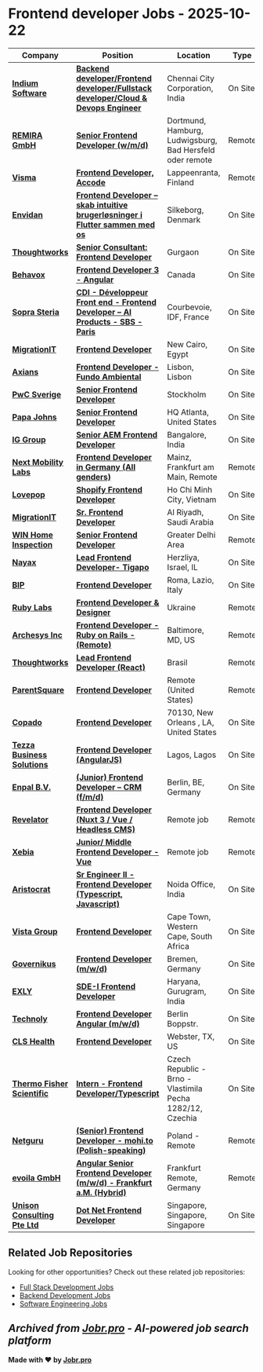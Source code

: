 # Frontend developer Jobs - 2025-10-22

| Company | Position | Location | Type | Date |
| ------- | -------- | -------- | ---- | ------ |
| **[Indium Software](https://www.indiumsoftware.com/)** | **[Backend developer/Frontend developer/Fullstack developer/Cloud & Devops Engineer](https://jobr.pro/job/30666661/backend-developerfrontend-developerfullstack-developercloud-devops-engineer?utm_source=github&utm_medium=repo&utm_campaign=github-frontend-jobs)** | Chennai City Corporation, India | On Site | Oct 21 |
| **[REMIRA GmbH](https://www.remira.com/)** | **[Senior Frontend Developer (w/m/d)](https://jobr.pro/job/30641441/senior-frontend-developer-wmd?utm_source=github&utm_medium=repo&utm_campaign=github-frontend-jobs)** | Dortmund, Hamburg, Ludwigsburg, Bad Hersfeld oder remote | Remote | Oct 21 |
| **[Visma](https://www.visma.fi/)** | **[Frontend Developer, Accode](https://jobr.pro/job/30655089/frontend-developer-accode?utm_source=github&utm_medium=repo&utm_campaign=github-frontend-jobs)** | Lappeenranta, Finland | Remote | Oct 21 |
| **[Envidan](https://www.envidan.com/)** | **[Frontend Developer – skab intuitive brugerløsninger i Flutter sammen med os](https://jobr.pro/job/30661612/frontend-developer-skab-intuitive-brugerlsninger-i-flutter-sammen-med-os?utm_source=github&utm_medium=repo&utm_campaign=github-frontend-jobs)** | Silkeborg, Denmark | On Site | Oct 21 |
| **[Thoughtworks](https://www.thoughtworks.com/)** | **[Senior Consultant: Frontend Developer](https://jobr.pro/job/30630345/senior-consultant-frontend-developer?utm_source=github&utm_medium=repo&utm_campaign=github-frontend-jobs)** | Gurgaon | On Site | Oct 21 |
| **[Behavox](https://www.behavox.com/)** | **[Frontend Developer 3 - Angular](https://jobr.pro/job/30624012/frontend-developer-3-angular?utm_source=github&utm_medium=repo&utm_campaign=github-frontend-jobs)** | Canada | On Site | Oct 21 |
| **[Sopra Steria](https://www.soprasteria.com)** | **[CDI - Développeur Front end - Frontend Developer – AI Products - SBS - Paris](https://jobr.pro/job/30613279/cdi-developpeur-front-end-frontend-developer-ai-products-sbs-paris?utm_source=github&utm_medium=repo&utm_campaign=github-frontend-jobs)** | Courbevoie, IDF, France | On Site | Oct 20 |
| **[MigrationIT](https://www.migrationit.com/)** | **[Frontend Developer](https://jobr.pro/job/30578642/frontend-developer?utm_source=github&utm_medium=repo&utm_campaign=github-frontend-jobs)** | New Cairo, Egypt | On Site | Oct 20 |
| **[Axians](https://www.axians.com/)** | **[Frontend Developer - Fundo Ambiental](https://jobr.pro/job/30595053/frontend-developer-fundo-ambiental?utm_source=github&utm_medium=repo&utm_campaign=github-frontend-jobs)** | Lisbon, Lisbon | On Site | Oct 20 |
| **[PwC Sverige](https://www.pwc.se/)** | **[Senior Frontend Developer](https://jobr.pro/job/30596854/senior-frontend-developer?utm_source=github&utm_medium=repo&utm_campaign=github-frontend-jobs)** | Stockholm | On Site | Oct 20 |
| **[Papa Johns](https://www.papajohns.com/)** | **[Senior Frontend Developer](https://jobr.pro/job/30596766/senior-frontend-developer?utm_source=github&utm_medium=repo&utm_campaign=github-frontend-jobs)** | HQ Atlanta, United States | On Site | Oct 20 |
| **[IG Group](https://www.iggroup.com/)** | **[Senior AEM Frontend Developer](https://jobr.pro/job/30603722/senior-aem-frontend-developer?utm_source=github&utm_medium=repo&utm_campaign=github-frontend-jobs)** | Bangalore, India | On Site | Oct 20 |
| **[Next Mobility Labs](https://www.nextmobilitylabs.com/)** | **[Frontend Developer in Germany (All genders)](https://jobr.pro/job/30568108/frontend-developer-in-germany-all-genders?utm_source=github&utm_medium=repo&utm_campaign=github-frontend-jobs)** | Mainz, Frankfurt am Main, Remote | Remote | Oct 19 |
| **[Lovepop](https://www.lovepop.com/)** | **[Shopify Frontend Developer](https://jobr.pro/job/30558287/shopify-frontend-developer?utm_source=github&utm_medium=repo&utm_campaign=github-frontend-jobs)** | Ho Chi Minh City, Vietnam | On Site | Oct 19 |
| **[MigrationIT](https://www.migrationit.com/)** | **[Sr. Frontend Developer](https://jobr.pro/job/30535804/sr-frontend-developer?utm_source=github&utm_medium=repo&utm_campaign=github-frontend-jobs)** | Al Riyadh, Saudi Arabia | On Site | Oct 18 |
| **[WIN Home Inspection](https://wini.com/)** | **[Senior Frontend Developer](https://jobr.pro/job/30507146/senior-frontend-developer?utm_source=github&utm_medium=repo&utm_campaign=github-frontend-jobs)** | Greater Delhi Area | Remote | Oct 17 |
| **[Nayax](https://www.nayax.com/)** | **[Lead Frontend Developer- Tigapo](https://jobr.pro/job/30540578/lead-frontend-developer-tigapo?utm_source=github&utm_medium=repo&utm_campaign=github-frontend-jobs)** | Herzliya, Israel, IL | On Site | Oct 17 |
| **[BIP](https://www.bip-group.com/)** | **[Frontend Developer](https://jobr.pro/job/30531884/frontend-developer?utm_source=github&utm_medium=repo&utm_campaign=github-frontend-jobs)** | Roma, Lazio, Italy | On Site | Oct 17 |
| **[Ruby Labs](https://rubylabs.com/)** | **[Frontend Developer & Designer](https://jobr.pro/job/30505096/frontend-developer-designer?utm_source=github&utm_medium=repo&utm_campaign=github-frontend-jobs)** | Ukraine | Remote | Oct 17 |
| **[Archesys Inc](https://www.archesys.io)** | **[Frontend Developer - Ruby on Rails - (Remote)](https://jobr.pro/job/30459421/frontend-developer-ruby-on-rails-remote?utm_source=github&utm_medium=repo&utm_campaign=github-frontend-jobs)** | Baltimore, MD, US | Remote | Oct 17 |
| **[Thoughtworks](https://www.thoughtworks.com/)** | **[Lead Frontend Developer (React)](https://jobr.pro/job/30421015/lead-frontend-developer-react?utm_source=github&utm_medium=repo&utm_campaign=github-frontend-jobs)** | Brasil | Remote | Oct 16 |
| **[ParentSquare](https://www.parentsquare.com/)** | **[Frontend Developer](https://jobr.pro/job/30442546/frontend-developer?utm_source=github&utm_medium=repo&utm_campaign=github-frontend-jobs)** | Remote (United States) | Remote | Oct 16 |
| **[Copado](https://www.copado.com/)** | **[Frontend Developer](https://jobr.pro/job/30390917/frontend-developer?utm_source=github&utm_medium=repo&utm_campaign=github-frontend-jobs)** | 70130, New Orleans , LA, United States | On Site | Oct 16 |
| **[Tezza Business Solutions](https://tezzasolutions.com/)** | **[Frontend Developer (AngularJS)](https://jobr.pro/job/30393527/frontend-developer-angularjs?utm_source=github&utm_medium=repo&utm_campaign=github-frontend-jobs)** | Lagos, Lagos | On Site | Oct 16 |
| **[Enpal B.V.](https://www.enpal.de)** | **[(Junior) Frontend Developer – CRM (f/m/d)](https://jobr.pro/job/30427387/junior-frontend-developer-crm-fmd?utm_source=github&utm_medium=repo&utm_campaign=github-frontend-jobs)** | Berlin, BE, Germany | On Site | Oct 16 |
| **[Revelator](https://www.revelator.com/)** | **[Frontend Developer (Nuxt 3 / Vue / Headless CMS)](https://jobr.pro/job/30416957/frontend-developer-nuxt-3-vue-headless-cms?utm_source=github&utm_medium=repo&utm_campaign=github-frontend-jobs)** | Remote job | Remote | Oct 16 |
| **[Xebia](https://xebia.com/)** | **[Junior/ Middle Frontend Developer - Vue](https://jobr.pro/job/30417080/junior-middle-frontend-developer-vue?utm_source=github&utm_medium=repo&utm_campaign=github-frontend-jobs)** | Remote job | Remote | Oct 16 |
| **[Aristocrat](https://www.aristocrat.com/)** | **[Sr Engineer II - Frontend Developer (Typescript, Javascript)](https://jobr.pro/job/30396266/sr-engineer-ii-frontend-developer-typescript-javascript?utm_source=github&utm_medium=repo&utm_campaign=github-frontend-jobs)** | Noida Office, India | On Site | Oct 16 |
| **[Vista Group](https://vistagroup.co.nz/)** | **[Frontend Developer](https://jobr.pro/job/30371984/frontend-developer?utm_source=github&utm_medium=repo&utm_campaign=github-frontend-jobs)** | Cape Town, Western Cape, South Africa | On Site | Oct 16 |
| **[Governikus](https://www.governikus.de/)** | **[Frontend Developer (m/w/d)](https://jobr.pro/job/30380811/frontend-developer-mwd?utm_source=github&utm_medium=repo&utm_campaign=github-frontend-jobs)** | Bremen, Germany | On Site | Oct 16 |
| **[EXLY](https://exlyapp.com/)** | **[SDE-I Frontend Developer](https://jobr.pro/job/30267356/sde-i-frontend-developer?utm_source=github&utm_medium=repo&utm_campaign=github-frontend-jobs)** | Haryana, Gurugram, India | On Site | Oct 15 |
| **[Technoly](https://technoly.com/)** | **[Frontend Developer Angular (m/w/d)](https://jobr.pro/job/30243818/frontend-developer-angular-mwd?utm_source=github&utm_medium=repo&utm_campaign=github-frontend-jobs)** | Berlin Boppstr. | On Site | Oct 15 |
| **[CLS Health](https://cls.health/)** | **[Frontend Developer](https://jobr.pro/job/30250800/frontend-developer?utm_source=github&utm_medium=repo&utm_campaign=github-frontend-jobs)** | Webster, TX, US | On Site | Oct 15 |
| **[Thermo Fisher Scientific](https://www.thermofisher.com/)** | **[Intern - Frontend Developer/Typescript](https://jobr.pro/job/30235651/intern-frontend-developertypescript?utm_source=github&utm_medium=repo&utm_campaign=github-frontend-jobs)** | Czech Republic - Brno - Vlastimila Pecha 1282/12, Czechia | On Site | Oct 15 |
| **[Netguru](https://www.netguru.com/)** | **[(Senior) Frontend Developer - mohi.to (Polish-speaking)](https://jobr.pro/job/30244841/senior-frontend-developer-mohito-polish-speaking?utm_source=github&utm_medium=repo&utm_campaign=github-frontend-jobs)** | Poland - Remote | Remote | Oct 15 |
| **[evoila GmbH](https://evoila.com/de/)** | **[Angular Senior Frontend Developer (m/w/d) - Frankfurt a.M. (Hybrid)](https://jobr.pro/job/30244680/angular-senior-frontend-developer-mwd-frankfurt-am-hybrid?utm_source=github&utm_medium=repo&utm_campaign=github-frontend-jobs)** | Frankfurt Remote, Germany | Remote | Oct 15 |
| **[Unison Consulting Pte Ltd](https://www.unisonconsulting.com.sg)** | **[Dot Net Frontend Developer](https://jobr.pro/job/30242118/dot-net-frontend-developer?utm_source=github&utm_medium=repo&utm_campaign=github-frontend-jobs)** | Singapore, Singapore, Singapore | On Site | Oct 15 |

## Related Job Repositories

Looking for other opportunities? Check out these related job repositories:

- [Full Stack Development Jobs](https://github.com/jobs-jobr-pro/Full-Stack-Development-Jobs)
- [Backend Development Jobs](https://github.com/jobs-jobr-pro/Backend-Development-Jobs)
- [Software Engineering Jobs](https://github.com/jobs-jobr-pro/Software-Engineering-Jobs)



*Archived from [Jobr.pro](https://jobr.pro?utm_source=github&utm_medium=repo&utm_campaign=github-frontend-jobs) - AI-powered job search platform*
---

**Made with ❤️ by [Jobr.pro](https://jobr.pro?utm_source=github&utm_medium=repo&utm_campaign=github-frontend-jobs)**